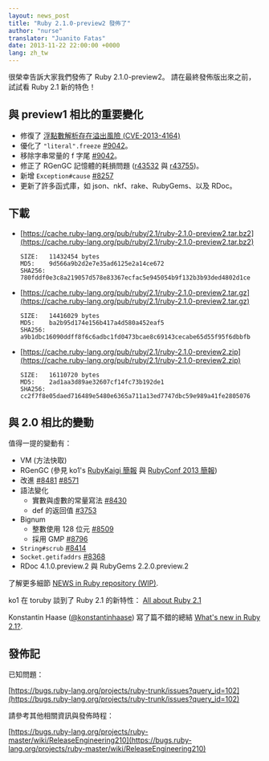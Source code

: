 ```yaml
---
layout: news_post
title: "Ruby 2.1.0-preview2 發佈了"
author: "nurse"
translator: "Juanito Fatas"
date: 2013-11-22 22:00:00 +0000
lang: zh_tw
---
```


很榮幸告訴大家我們發佈了 Ruby 2.1.0-preview2。
請在最終發佈版出來之前，試試看 Ruby 2.1 新的特色！

## 與 preview1 相比的重要變化

* 修復了 [浮點數解析存在溢出風險 (CVE-2013-4164)](https://www.ruby-lang.org/zh_tw/news/2013/11/22/heap-overflow-in-floating-point-parsing-cve-2013-4164/)
* 優化了 `"literal".freeze` [#9042](https://bugs.ruby-lang.org/issues/9042)。
* 移除字串常量的 f 字尾 [#9042](https://bugs.ruby-lang.org/issues/9042)。
* 修正了 RGenGC 記憶體的耗損問題 ([r43532](https://svn.ruby-lang.org/cgi-bin/viewvc.cgi?view=rev&revision=43532) 與 [r43755](https://svn.ruby-lang.org/cgi-bin/viewvc.cgi?view=rev&revision=43755))。
* 新增 `Exception#cause` [#8257](https://bugs.ruby-lang.org/issues/8257)
* 更新了許多函式庫，如 json、nkf、rake、RubyGems、以及 RDoc。

## 下載

* [https://cache.ruby-lang.org/pub/ruby/2.1/ruby-2.1.0-preview2.tar.bz2](https://cache.ruby-lang.org/pub/ruby/2.1/ruby-2.1.0-preview2.tar.bz2)

      SIZE:   11432454 bytes
      MD5:    9d566a9b2d2e7e35ad6125e2a14ce672
      SHA256: 780fddf0e3c8a219057d578e83367ecfac5e945054b9f132b3b93ded4802d1ce

* [https://cache.ruby-lang.org/pub/ruby/2.1/ruby-2.1.0-preview2.tar.gz](https://cache.ruby-lang.org/pub/ruby/2.1/ruby-2.1.0-preview2.tar.gz)

      SIZE:   14416029 bytes
      MD5:    ba2b95d174e156b417a4d580a452eaf5
      SHA256: a9b1dbc16090ddff8f6c6adbc1fd0473bcae8c69143cecabe65d55f95f6dbbfb

* [https://cache.ruby-lang.org/pub/ruby/2.1/ruby-2.1.0-preview2.zip](https://cache.ruby-lang.org/pub/ruby/2.1/ruby-2.1.0-preview2.zip)

      SIZE:   16110720 bytes
      MD5:    2ad1aa3d89ae32607cf14fc73b192de1
      SHA256: cc2f7f8e05daed716489e5480e6365a711a13ed7747dbc59e989a41fe2805076

## 與 2.0 相比的變動

值得一提的變動有：

* VM (方法快取)
* RGenGC (參見 ko1's [RubyKaigi 簡報](http://rubykaigi.org/2013/talk/S73) 與 [RubyConf 2013 簡報](http://www.atdot.net/~ko1/activities/rubyconf2013-ko1_pub.pdf))
* 改進 [#8481](https://bugs.ruby-lang.org/issues/8481) [#8571](https://bugs.ruby-lang.org/issues/8571)
* 語法變化
  * 實數與虛數的常量寫法 [#8430](https://bugs.ruby-lang.org/issues/8430)
  * def 的返回值 [#3753](https://bugs.ruby-lang.org/issues/3753)
* Bignum
  * 整數使用 128 位元 [#8509](https://bugs.ruby-lang.org/issues/8509)
  * 採用 GMP [#8796](https://bugs.ruby-lang.org/issues/8796)
* `String#scrub` [#8414](https://bugs.ruby-lang.org/issues/8414)
* `Socket.getifaddrs` [#8368](https://bugs.ruby-lang.org/issues/8368)
* RDoc 4.1.0.preview.2 與 RubyGems 2.2.0.preview.2

了解更多細節 [NEWS in Ruby repository (WIP)](https://github.com/ruby/ruby/blob/v2_1_0_preview2/NEWS).

ko1 在 toruby 談到了 Ruby 2.1 的新特性： [All about Ruby 2.1](http://www.atdot.net/~ko1/activities/toruby05-ko1.pdf)

Konstantin Haase ([@konstantinhaase](https://twitter.com/konstantinhaase)) 寫了篇不錯的總結 [What's new in Ruby 2.1?](http://rkh.im/ruby-2.1).

## 發佈記

已知問題：

[https://bugs.ruby-lang.org/projects/ruby-trunk/issues?query_id=102](https://bugs.ruby-lang.org/projects/ruby-trunk/issues?query_id=102)

請參考其他相關資訊與發佈時程：

[https://bugs.ruby-lang.org/projects/ruby-master/wiki/ReleaseEngineering210](https://bugs.ruby-lang.org/projects/ruby-master/wiki/ReleaseEngineering210)
